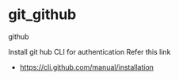 # git_github
github

Install git hub CLI for authentication
Refer this link
* https://cli.github.com/manual/installation

